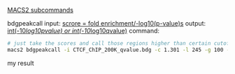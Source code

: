 [MACS2 subcommands](https://github.com/taoliu/MACS/wiki/Advanced:-Call-peaks-using-MACS2-subcommands#Step_1_Filter_duplicates)

bdgpeakcall
input: [scrore = fold enrichment/-log10(p-value)s](https://github.com/taoliu/MACS/tree/master/test/standard_results_bdgcmp)
output: [int(-10*log10pvalue) or int(-10*log10qvalue)](https://github.com/taoliu/MACS/blob/master/test/standard_results_bdgpeakcall/run_bdgpeakcall_w_prefix_c2.0_l200_g30_peaks.narrowPeak)
command:
```bash
# just take the scores and call those regions higher than certain cutoff.
macs2 bdgpeakcall -i CTCF_ChIP_200K_qvalue.bdg -c 1.301 -l 245 -g 100 -o CTCF_ChIP_200K_peaks.bed
```
my result
<!--stackedit_data:
eyJoaXN0b3J5IjpbLTE1MDY5NDM5OTQsODc5NTc1MDczLDExNj
czMDU4NDddfQ==
-->